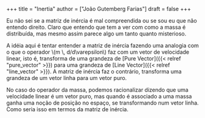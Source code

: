 +++
title = "Inertia"
author = ["João Gutemberg Farias"]
draft = false
+++

Eu não sei se a matriz de inércia é mal compreendida ou se sou eu que não entendo direito. Claro que entendo que tem a ver com como a massa é distribuída, mas mesmo assim parece algo um tanto quanto misterioso.

A idéia aqui é tentar entender a matriz de inércia fazendo uma analogia com o que o operador \\(m \\, d/d\varepsilon\\) faz com um vetor de velocidade linear, isto é, transforma de uma grandeza de [Pure Vector]({{< relref "pure_vector" >}}) para uma grandeza de [Line Vector]({{< relref "line_vector" >}}). A matriz de inércia faz o contrário, transforma uma grandeza de um vetor linha para um vetor puro.

No caso do operador da massa, podemos racionalizar dizendo que uma velocidade linear é um vetor puro, mas quando é associado a uma massa ganha uma noção de posição no espaço, se transformando num vetor linha. Como seria isso em termos da matriz de inércia.
